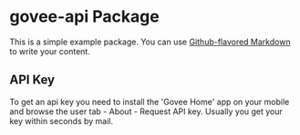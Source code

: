 # govee-api Package

This is a simple example package. You can use
[Github-flavored Markdown](https://guides.github.com/features/mastering-markdown/)
to write your content.

## API Key

To get an api key you need to install the 'Govee Home' app on your mobile and browse the user tab - About - Request API key. Usually you get your key within seconds by mail.